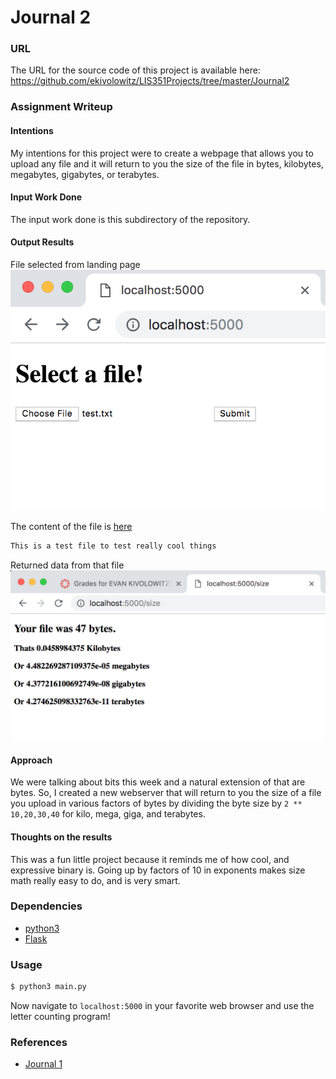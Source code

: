 # Journal 2
### URL
The URL for the source code of this project is available here: https://github.com/ekivolowitz/LIS351Projects/tree/master/Journal2
### Assignment Writeup
#### Intentions
My intentions for this project were to create a webpage that allows you to upload any file and it will return to you the size of the file in bytes, kilobytes, megabytes, gigabytes, or terabytes.
#### Input Work Done
The input work done is this subdirectory of the repository.
#### Output Results
File selected from landing page
![File selected from landing page](https://github.com/ekivolowitz/LIS351Projects/blob/master/imgs/Journal1_index_screen.png)

The content of the file is [here](https://github.com/ekivolowitz/LIS351Projects/blob/master/Journal2/test.txt)
```txt
This is a test file to test really cool things
```
Returned data from that file
![Returned data from that file](https://github.com/ekivolowitz/LIS351Projects/blob/master/imgs/Journal2_size.png)
#### Approach
We were talking about bits this week and a natural extension of that are bytes. So, I created a new webserver that will return to you
the size of a file you upload in various factors of bytes by dividing the byte size by `2 ** 10,20,30,40` for kilo, mega, giga, and terabytes.

#### Thoughts on the results
This was a fun little project because it reminds me of how cool, and expressive binary is. Going up by factors of 10 in exponents makes
size math really easy to do, and is very smart.

### Dependencies
* [python3](https://www.python.org/download/releases/3.0/)
* [Flask](http://flask.pocoo.org/)
### Usage
```bash
$ python3 main.py
```
Now navigate to `localhost:5000` in your favorite web browser and use the letter counting program!
### References
* [Journal 1](https://github.com/ekivolowitz/LIS351Projects/tree/master/Journal1)
